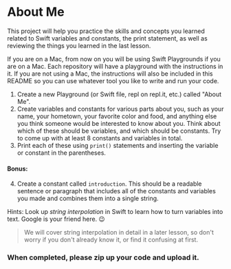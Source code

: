 # About Me

This project will help you practice the skills and concepts you learned related to Swift variables and constants, the print statement, as well as reviewing the things you learned in the last lesson.

If you are on a Mac, from now on you will be using Swift Playgrounds if you are on a Mac. Each repository will have a playground with the instructions in it. If you are not using a Mac, the instructions will also be included in this README so you can use whatever tool you like to write and run your code. 

1. Create a new Playground (or Swift file, repl on repl.it, etc.) called "About Me".
2. Create variables and constants for various parts about you, such as your name, your hometown, your favorite color and food, and anything else you think someone would be interested to know about you. Think about which of these should be variables, and which should be constants. Try to come up with at least 8 constants and variables in total.
3. Print each of these using `print()` statements and inserting the variable or constant in the parentheses. 

#### Bonus:

4. Create a constant called `introduction`. This should be a readable sentence or paragraph that includes all of the constants and variables you made and combines them into a single string.

Hints: Look up _string interpolation_ in Swift to learn how to turn variables into text. Google is your friend here. 😉

> We will cover string interpolation in detail in a later lesson, so don't worry if you don't already know it, or find it confusing at first.

### When completed, please zip up your code and upload it.
